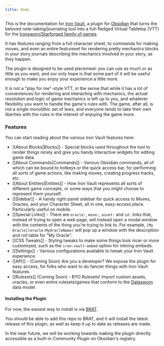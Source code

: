 ```yaml
---
title: Home
---
```

This is the documentation for [Iron Vault](https://github.com/cwegrzyn/iron-vault), a plugin for [Obsidian](https://obsidian.md) that turns the beloved note-taking/journaling tool into a full-fledged Virtual Tabletop (VTT) for the [Ironsworn/Starforged family of games](https://ironswornrpg.com).

It has features ranging from a full character sheet, to commands for making moves, and even an entire featureset for rendering pretty mechanics blocks in your story journals describing the mechanics involved in your story, as they happen.

The plugin is designed to be used piecemeal: you can use as much or as little as you want, and our only hope is that some part of it will be useful enough to make you enjoy your experience a little more.

It is not a "play for me"-style VTT, in the sense that while it has a lot of conveniences for rendering and interacting with mechanics, the actual resolution and logic of game mechanics is left up to you, and whatever flexibility you want to handle the game's rules with. The game, after all, is not a single monolithic set of laws, and everyone tends to take their own liberties with the rules in the interest of enjoying the game more.

### Features

You can start reading about the various Iron Vault features here:

* [[About Blocks|Blocks]] - Special blocks used throughout the tool to render things nicely and give you handy interactive widgets for editing game data.
* [[About Commands|Commands]] - Various Obsidian commands, all of which can be bound to hotkeys or the quick access bar, for performing all sorts of game actions, like making moves, creating progress tracks, etc.
* [[About Entities|Entities]] - How Iron Vault represents all sorts of different game concepts, or some ways that you might choose to represent them yourself.
* [[Sidebar]] - A handy right-panel sidebar for quick access to Moves, Oracles, and your Character Sheet, all in one, easy-access place. Particularly useful on mobile.
* [[Special Links]] - There are `oracle:`, `move:`, `asset:` and `id:` links that, instead of trying to open a web page, will instead open a modal window with the contents of the thing you're trying to link to. For example, `[My Oracle](oracle:MyOracleName)` will pop up a window with the description and roll table for "My Oracle".
* [[CSS Tweaks]] - Styling tweaks to make some things look nicer or more customized, such as the `iron-vault-embed` option for inlining embeds.
* [[Settings]] - Various configurations available to tweak your Iron Vault experience.
* [[API]] - (Coming Soon) Are you a developer? We expose the plugin for easy access, for folks who want to do fancier things with Iron Vault features.
* [[Rulesets]] (Coming Soon) - BYO Rulesets! Import custom assets, oracles, or even entire rulesets/games that conform to the [Datasworn](https://github.com/rsek/datasworn) data model.

#### Installing the Plugin

For now, the easiest way to install is via [BRAT](https://tfthacker.com/brat-plugins). 

You should be able to add this repo to BRAT, and it will install the latest release of this plugin, as well as keep it up to date as releases are made.

In the near future, we will be working towards making the plugin directly accessible as a built-in Community Plugin on Obsidian's registry.